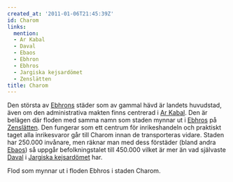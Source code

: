 ```yaml
---
created_at: '2011-01-06T21:45:39Z'
id: Charom
links:
  mention:
  - Ar Kabal
  - Daval
  - Ebaos
  - Ebhron
  - Ebhros
  - Jargiska kejsardömet
  - Zenslätten
title: Charom
---
```


Den största av [Ebhrons] städer som av gammal hävd är landets huvudstad, även om den administrativa
makten finns centrerad i [Ar Kabal]. Den är belägen där floden med samma namn som staden mynnar ut i
[Ebhros] på [Zenslätten]. Den fungerar som ett centrum för inrikeshandeln och praktiskt taget alla
inrikesvaror går till Charom innan de transporteras vidare. Staden har 250.000 invånare, men räknar
man med dess förstäder (bland andra [Ebaos]) så uppgår befolkningstalet till 450.000 vilket är mer
än vad självaste [Daval] i [Jargiska kejsardömet] har.

Flod som mynnar ut i floden Ebhros i staden Charom.

  [Ebhrons]: Ebhron
  [Ar Kabal]: Ar_Kabal
  [Ebhros]: Ebhros
  [Zenslätten]: Zenslätten
  [Ebaos]: Ebaos
  [Daval]: Daval
  [Jargiska kejsardömet]: Jargiska_kejsardömet